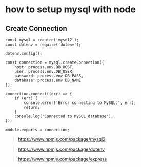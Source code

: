 # how to setup mysql with node

## Create Connection

```
const mysql = require('mysql2');
const dotenv = require('dotenv');

dotenv.config();

const connection = mysql.createConnection({
    host: process.env.DB_HOST,
    user: process.env.DB_USER,
    password: process.env.DB_PASS,
    database: process.env.DB_NAME
});

connection.connect((err) => {
    if (err) {
        console.error('Error connecting to MySQL:', err);
        return;
    }
    console.log('Connected to MySQL database');
});

module.exports = connection;
```



> https://www.npmjs.com/package/mysql2

> https://www.npmjs.com/package/dotenv

> https://www.npmjs.com/package/express
